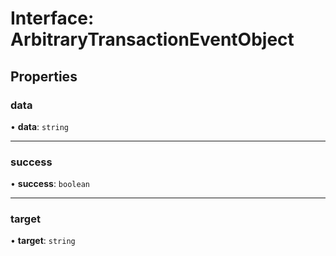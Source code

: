 # Interface: ArbitraryTransactionEventObject

## Properties

### data

• **data**: `string`

___

### success

• **success**: `boolean`

___

### target

• **target**: `string`

